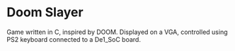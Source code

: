 # Doom Slayer
Game written in C, inspired by DOOM. Displayed on a VGA, controlled using PS2 keyboard connected to a De1_SoC board.

